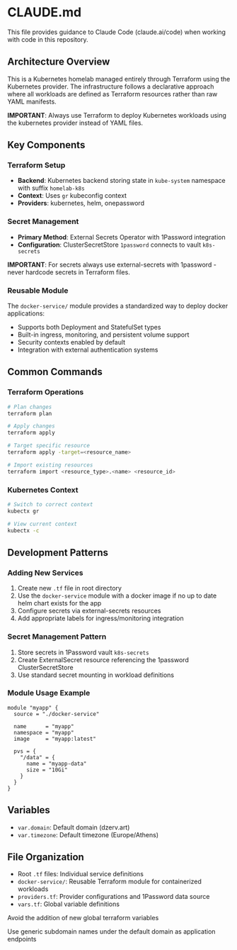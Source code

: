 # CLAUDE.md

This file provides guidance to Claude Code (claude.ai/code) when working with code in this repository.

## Architecture Overview

This is a Kubernetes homelab managed entirely through Terraform using the Kubernetes provider. The infrastructure follows a declarative approach where all workloads are defined as Terraform resources rather than raw YAML manifests.

**IMPORTANT**: Always use Terraform to deploy Kubernetes workloads using the kubernetes provider instead of YAML files.

## Key Components

### Terraform Setup
- **Backend**: Kubernetes backend storing state in `kube-system` namespace with suffix `homelab-k8s`
- **Context**: Uses `gr` kubeconfig context
- **Providers**: kubernetes, helm, onepassword

### Secret Management
- **Primary Method**: External Secrets Operator with 1Password integration
- **Configuration**: ClusterSecretStore `1password` connects to vault `k8s-secrets`

**IMPORTANT**: For secrets always use external-secrets with 1password - never hardcode secrets in Terraform files.

### Reusable Module
The `docker-service/` module provides a standardized way to deploy docker applications:
- Supports both Deployment and StatefulSet types
- Built-in ingress, monitoring, and persistent volume support
- Security contexts enabled by default
- Integration with external authentication systems

## Common Commands

### Terraform Operations
```bash
# Plan changes
terraform plan

# Apply changes
terraform apply

# Target specific resource
terraform apply -target=<resource_name>

# Import existing resources
terraform import <resource_type>.<name> <resource_id>
```

### Kubernetes Context
```bash
# Switch to correct context
kubectx gr

# View current context
kubectx -c
```

## Development Patterns

### Adding New Services
1. Create new `.tf` file in root directory
2. Use the `docker-service` module with a docker image if no up to date helm chart exists for the app
3. Configure secrets via external-secrets resources
4. Add appropriate labels for ingress/monitoring integration

### Secret Management Pattern
1. Store secrets in 1Password vault `k8s-secrets`
2. Create ExternalSecret resource referencing the 1password ClusterSecretStore
3. Use standard secret mounting in workload definitions

### Module Usage Example
```hcl
module "myapp" {
  source = "./docker-service"

  name      = "myapp"
  namespace = "myapp"
  image     = "myapp:latest"

  pvs = {
    "/data" = {
      name = "myapp-data"
      size = "10Gi"
    }
  }
}
```

## Variables
- `var.domain`: Default domain (dzerv.art)
- `var.timezone`: Default timezone (Europe/Athens)

## File Organization
- Root `.tf` files: Individual service definitions
- `docker-service/`: Reusable Terraform module for containerized workloads
- `providers.tf`: Provider configurations and 1Password data source
- `vars.tf`: Global variable definitions

Avoid the addition of new global terraform variables

Use generic subdomain names under the default domain as application endpoints
